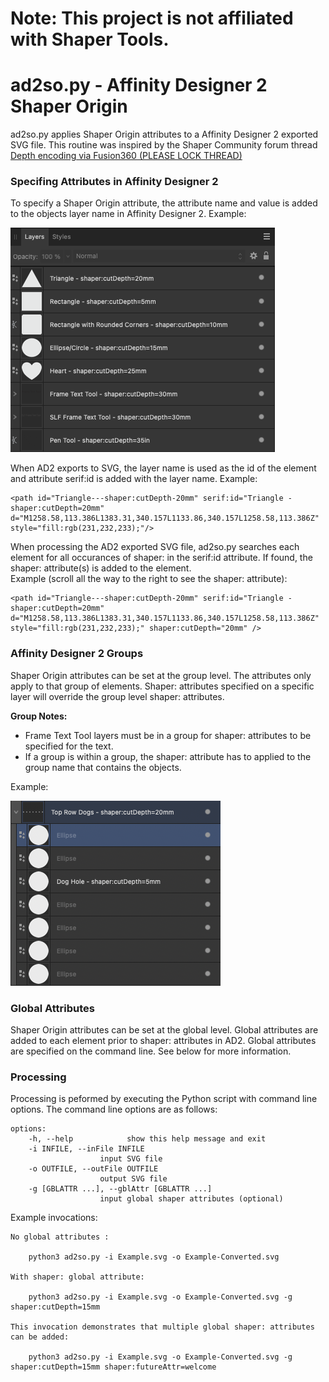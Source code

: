 # **Note: This project is not affiliated with Shaper Tools.**

# ad2so.py - Affinity Designer 2 Shaper Origin

ad2so.py applies Shaper Origin attributes to a Affinity Designer 2 exported SVG file. This routine was inspired by the Shaper Community forum thread [Depth encoding via Fusion360 (PLEASE LOCK THREAD)](https://community.shapertools.com/t/depth-encoding-via-fusion360-please-lock-thread/10075)

### Specifing Attributes in Affinity Designer 2

To specify a Shaper Origin attribute, the attribute name and value is added to the objects layer name in Affinity Designer 2. Example:

![AD2 Layers](img/layers.png)

When AD2 exports to SVG, the layer name is used as the id of the element and attribute serif:id is added with the layer name. Example:

    <path id="Triangle---shaper:cutDepth-20mm" serif:id="Triangle - shaper:cutDepth=20mm" d="M1258.58,113.386L1383.31,340.157L1133.86,340.157L1258.58,113.386Z" style="fill:rgb(231,232,233);"/>


When processing the AD2 exported SVG file, ad2so.py searches each element for all occurances of shaper: in the serif:id attribute. If found, the shaper: attribute(s) is added to the element.<br>
Example (scroll all the way to the right to see the shaper: attribute):

    <path id="Triangle---shaper:cutDepth-20mm" serif:id="Triangle - shaper:cutDepth=20mm" d="M1258.58,113.386L1383.31,340.157L1133.86,340.157L1258.58,113.386Z" style="fill:rgb(231,232,233);" shaper:cutDepth="20mm" />

### Affinity Designer 2 Groups

Shaper Origin attributes can be set at the group level. The attributes only apply to that group of elements. Shaper: attributes specified on a specific layer will override the group level shaper: attributes.

**Group Notes:** 

- Frame Text Tool layers must be in a group for shaper: attributes to be specified for the text.
- If a group is within a group, the shaper: attribute has to applied to the group name that contains the objects.

Example: 

![AD2 Groups](img/groups.png)

### Global Attributes

Shaper Origin attributes can be set at the global level. Global attributes are added to each element prior to shaper: attributes in AD2. Global attributes are specified on the command line. See below for more information. 

### Processing

Processing is peformed by executing the Python script with command line options. The command line options are as follows:  

    options:
        -h, --help            show this help message and exit
        -i INFILE, --inFile INFILE
                        input SVG file
        -o OUTFILE, --outFile OUTFILE
                        output SVG file
        -g [GBLATTR ...], --gblAttr [GBLATTR ...]
                        input global shaper attributes (optional)

Example invocations: 

    No global attributes :

        python3 ad2so.py -i Example.svg -o Example-Converted.svg      

    With shaper: global attribute:

        python3 ad2so.py -i Example.svg -o Example-Converted.svg -g shaper:cutDepth=15mm

    This invocation demonstrates that multiple global shaper: attributes can be added:

        python3 ad2so.py -i Example.svg -o Example-Converted.svg -g shaper:cutDepth=15mm shaper:futureAttr=welcome
